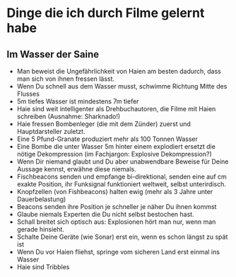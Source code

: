 # Dinge die ich durch Filme gelernt habe

## Im Wasser der Saine

- Man beweist die Ungefährlichkeit von Haien am besten dadurch, dass man sich von ihnen fressen lässt.
- Wenn Du schnell aus dem Wasser musst, schwimme Richtung Mitte des Flusses
- 5m tiefes Wasser ist mindestens 7m tiefer
- Haie sind weit intelligenter als Drehbuchautoren, die Filme mit Haien schreiben (Ausnahme: Sharknado!)
- Haie fressen Bombenleger (die mit dem Zünder) zuerst und Hauptdarsteller zuletzt.
- Eine 5 Pfund-Granate produziert mehr als 100 Tonnen Wasser
- Eine Bombe die unter Wasser 5m hinter einem explodiert ersetzt die nötige Dekompression (im Fachjargon: Explosive Dekompression?)
- Wenn Dir niemand glaubt und Du aber unabwendbare Beweise für Deine Aussage kennst, erwähne diese niemals.
- Fischbeacons senden und empfange bi-direktional, senden eine auf cm exakte Position, ihr Funksignal funktioniert weltweit, selbst unterirdisch.
- Knopfzellen (von Fishbeacons) halten ewig (mehr als 3 Jahre unter Dauerbelastung)
- Beacons senden ihre Position je schneller je näher Du ihnen kommst
- Glaube niemals Experten die Du nicht selbst bestochen hast.
- Schall breitet sich optisch aus:  Explosionen hört man nur, wenn man gerade hinsieht.
- Schalte Deine Geräte (wie Sonar) erst ein, wenn es schon längst zu spät ist
- Wenn Du vor Haien fliehst, springe vom sicheren Land erst einmal ins Wasser
- Haie sind Tribbles
